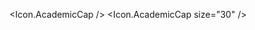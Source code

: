 <script>
  import * as Icon from 'svelte-heros';
</script>

<Icon.AcademicCap />
<Icon.AcademicCap size="30" />